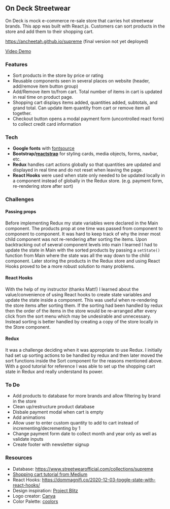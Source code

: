 ## On Deck Streetwear
On Deck is mock e-commerce re-sale store that carries hot streetwear brands. This app was built with React.js. Customers can sort products in the store and add them to their shopping cart.

https://ancheetah.github.io/supreme (final version not yet deployed)

[Video Demo](https://drive.google.com/file/d/1a_x5pxMSFdINecucEFAyIWcn6tks3sGJ/view?usp=sharing)

### Features
- Sort products in the store by price or rating
- Reusable components seen in several places on website (header, add/remove item button group)
- Add/Remove item to/from cart. Total number of items in cart is updated in real time on product page.
- Shopping cart displays items added, quantities added, subtotals, and grand total. Can update item quantity from cart or remove item all together.
- Checkout button opens a modal payment form (uncontrolled react form) to collect credit card information

### Tech
- **Google fonts** with [fontsource](https://github.com/fontsource/fontsource)
- **Bootstrap/[reactstrap](https://reactstrap.github.io/)** for styling cards, media objects, forms, navbar, etc.
- **Redux** handles cart actions globally so that quantities are updated and displayed in real time and do not reset when leaving the page. 
- **React Hooks** were used when state only needed to be updated locally in a component instead of globally in the Redux store. (e.g. payment form, re-rendering store after sort)

### Challenges

#### Passing props
Before implementing Redux my state variables were declared in the Main component. The products prop at one time was passed from component to component to component. It was hard to keep track of why the inner most child component was not re-rendering after sorting the items. Upon backtracking out of several component levels into main I learned I had to update the state in Main with the sorted products by passing a `setState()` function from Main where the state was all the way down to the child component. Later storing the products in the Redux store and using React Hooks proved to be a more robust solution to many problems.

#### React Hooks
With the help of my instructor (thanks Matt!) I learned about the value/convenience of using React hooks to create state variables and update the state inside a component. This was useful when re-rendering the store items after sorting them. If the sorting had been handled by redux then the order of the items in the store would be re-arranged after every click from the sort menu which may be undesirable and unnecessary. Instead sorting is better handled by creating a copy of the store locally in the Store component.

#### Redux
It was a challenge deciding when it was appropriate to use Redux. I initially had set up sorting actions to be handled by redux and then later moved the sort functions inside the Sort component for the reasons mentioned above. With a good tutorial for reference I was able to set up the shopping cart state in Redux and really understand its power.

### To Do
- Add products to database for more brands and allow filtering by brand in the store
- Clean up/restructure product database
- Disbale payment modal when cart is empty
- Add animations
- Allow user to enter custom quantity to add to cart instead of incrementing/decrementing by 1
- Change payment form date to collect month and year only as well as validate inputs
- Create footer with newsletter signup

### Resources
- Database: https://www.streetwearofficial.com/collections/supreme
- [Shopping cart tutorial from Medium](https://medium.com/@ayabellazreg/make-a-simple-shopping-cart-app-using-react-redux-1-3-fefde93e80c7)
- React Hooks: https://dommagnifi.co/2020-12-03-toggle-state-with-react-hooks/
- Design inspiration: [Project Blitz](https://www.projectblitz.com/)
- Logo creator: [Canva](https://www.canva.com/)
- Color Palette: [coolors](https://coolors.co/ffee32-ffd100-202020-292929)
